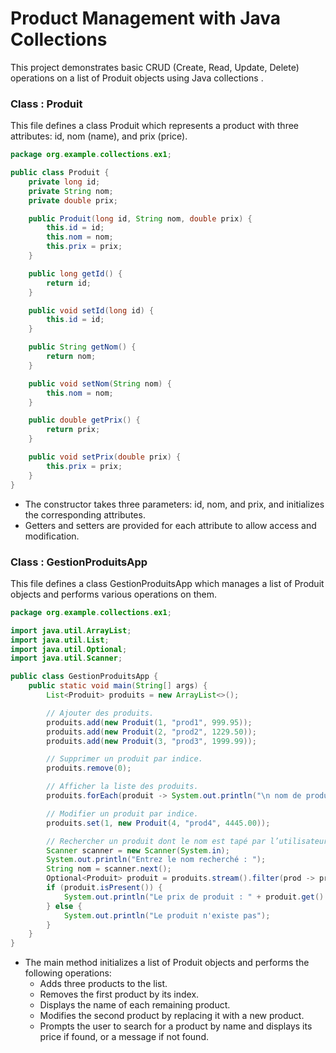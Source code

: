# Product Management with Java Collections

This project demonstrates basic CRUD (Create, Read, Update, Delete) operations on a list of Produit objects using Java
collections .

### Class : Produit

This file defines a class Produit which represents a product with three attributes: id, nom (name), and prix (price).

```java
package org.example.collections.ex1;

public class Produit {
    private long id;
    private String nom;
    private double prix;

    public Produit(long id, String nom, double prix) {
        this.id = id;
        this.nom = nom;
        this.prix = prix;
    }

    public long getId() {
        return id;
    }

    public void setId(long id) {
        this.id = id;
    }

    public String getNom() {
        return nom;
    }

    public void setNom(String nom) {
        this.nom = nom;
    }

    public double getPrix() {
        return prix;
    }

    public void setPrix(double prix) {
        this.prix = prix;
    }
}
```

- The constructor takes three parameters: id, nom, and prix, and initializes the corresponding attributes.
- Getters and setters are provided for each attribute to allow access and modification.

### Class : GestionProduitsApp

This file defines a class GestionProduitsApp which manages a list of Produit objects and performs various operations on
them.

```java
package org.example.collections.ex1;

import java.util.ArrayList;
import java.util.List;
import java.util.Optional;
import java.util.Scanner;

public class GestionProduitsApp {
    public static void main(String[] args) {
        List<Produit> produits = new ArrayList<>();

        // Ajouter des produits.
        produits.add(new Produit(1, "prod1", 999.95));
        produits.add(new Produit(2, "prod2", 1229.50));
        produits.add(new Produit(3, "prod3", 1999.99));

        // Supprimer un produit par indice.
        produits.remove(0);

        // Afficher la liste des produits.
        produits.forEach(produit -> System.out.println("\n nom de produit : " + produit.getNom()));

        // Modifier un produit par indice.
        produits.set(1, new Produit(4, "prod4", 4445.00));

        // Rechercher un produit dont le nom est tapé par l’utilisateur.
        Scanner scanner = new Scanner(System.in);
        System.out.println("Entrez le nom recherché : ");
        String nom = scanner.next();
        Optional<Produit> produit = produits.stream().filter(prod -> prod.getNom().equals(nom)).findFirst();
        if (produit.isPresent()) {
            System.out.println("Le prix de produit : " + produit.get().getPrix());
        } else {
            System.out.println("Le produit n'existe pas");
        }
    }
}
```

- The main method initializes a list of Produit objects and performs the following operations:
    - Adds three products to the list.
    - Removes the first product by its index.
    - Displays the name of each remaining product.
    - Modifies the second product by replacing it with a new product.
    - Prompts the user to search for a product by name and displays its price if found, or a message if not found.
